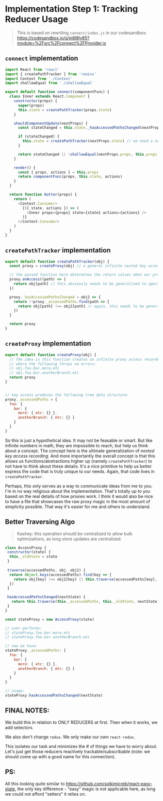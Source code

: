 # Implementation Step 1: Tracking Reducer Usage

> This is based on rewriting `connect/index.js` in our codesandbox: https://codesandbox.io/s/jn8l8ly85?module=%2Fsrc%2Fconnect%2FProvider.js

## `connect` implementation

```js
import React from 'react'
import { createPathTracker } from 'remixx'
import Context from './Context'
import shallowEqual from './shallowEqual'

export default function connect(componentFunc) {
  class Inner extends React.Component {
    constructor(props) {
      super(props)
      this.state = createPathTracker(props.state)
    }

    shouldComponentUpdate(nextProps) {
      const stateChanged = this.state._hasAccessedPathsChanged(nextProps.state)

      if (stateChanged) {
        this.state = createPathTracker(nextProps.state) // we need a new tracker that contains next state
      }

      return stateChanged || !shallowEqual(nextProps.props, this.props.props)
    }

    render() {
      const { props, actions } = this.props
      return componentFunc(props, this.state, actions)
    }
  }

  return function Outter(props) {
    return (
      <Context.Consumer>
        {({ state, actions }) => (
          <Inner props={props} state={state} actions={actions} />
        )}
      </Context.Consumer>
    )
  }
}
```

## `createPathTracker` implementation

```js
export default function createPathTracker(obj) {
  const proxy = createProxy(obj) // a general infinite nested key access tracker

  // the passed function here determines the return values when our proxy is accessed (just a rough idea)
  proxy.onAccess((path) => {
    return obj[path] // this obviously needs to be generalized to operate recursively on nested paths
  })

  proxy._hasAccessedPathsChanged = obj2 => {
    return !!proxy._accessedPaths.find(path => {
      return obj[path] !== obj2[path] // again, this needs to be generalized for nested paths
    })
  }

  return proxy
}
```


## `createProxy` implementation

```js
export default function createProxy(obj) {
  // the idea is this function creates an infinite proxy access recorder
  // where the following throws no errors:
  // obj.foo.bar.more.etc
  // obj.foo.bar.anotherBranch.etc
  return proxy
}


// key access produces the following tree data structure:
proxy._accessedPaths = {
  foo: {
    bar: {
      more: { etc: {} },
      anotherBranch: { etc: {} }
    }
  }
}
```

So this is just a hypothetical idea. It may not be feasable or smart. But like infinite numbers in math, they are impossible to reach,
but help us think about a concept. The concept here is the ultimate generalization of *nested key access recording*. And more
importantly the overall concept is that this allows us functions/abstractions higher up (namely `createPathTracker`) to not have
to think about these details. It's a nice primitive to help us better express the code that is truly unique to our needs. Again,
that code lives in `createPathTracker`. 

Perhaps, this only serves as a way to communicate ideas from me to you. I'm in no way religious about the implementation. That's
totally up to you based on the real details of how proxies work. I think it would also be nice to have a file that showcases
the raw proxy magic in the most amount of simplicity possible. That way it's easier for me and others to understand.


## Better Traversing Algo

> Kashey: this operation should be centralized to allow bulk optimizations, as long store updates are centralized.

```js
class AccessProxy {
 constructor(state) {
  this._oldState = state
 }
 
 traverse(accessedPaths, obj, obj2) {
  return Object.keys(accessedPaths).find(key => {
    return obj[key] !== obj2[key] || this.traverse(accessedPaths[key], obj[key], obj2[key])
  })
 }

 hasAccessedPathsChanged(nextState) {
   return this.traverse(this._accessedPaths, this._oldState, nextState)
 }
}

const stateProxy = new AccessProxy(state)

// user performs:
// stateProxy.foo.bar.more.etc
// stateProxy.foo.bar.anotherBranch.etc

// now we have:
stateProxy._accessedPaths: {
  foo: {
    bar: {
      more: { etc: {} },
      anotherBranch: { etc: {} }
    }
  }
}

// usage:
stateProxy.hasAccessedPathsChanged(nextState)
```



## FINAL NOTES:

We build this in relation to ONLY REDUCERS at first. Then when it works, we add selectors. 

We also don't change `redux`. We only make our own `react-redux`. 

This isolates our task and minimizes the # of things we have to worry about. Let's just get those reducers reactively trackable/subscribable (note: we should come up with a good name for this connection).

## PS:
All this looking quite similar to https://github.com/solkimicreb/react-easy-state, the only key difference - "easy" magic is not applicable here,
as long we could not afford "setters" it relies on.